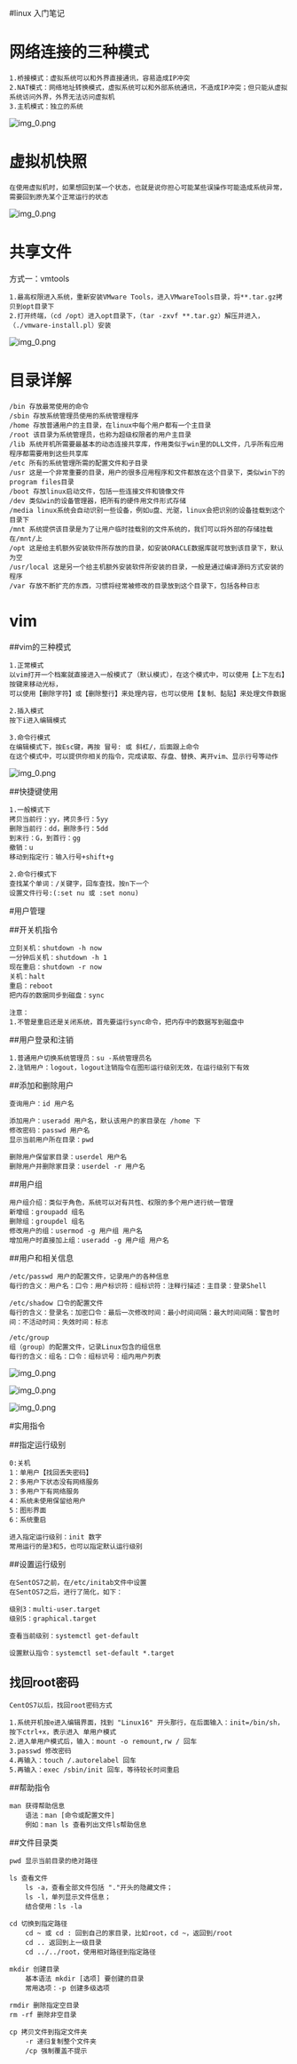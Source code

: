 #linux 入门笔记

# 网络连接的三种模式

~~~text
1.桥接模式：虚拟系统可以和外界直接通讯，容易造成IP冲突
2.NAT模式：网络地址转换模式，虚拟系统可以和外部系统通讯，不造成IP冲突；但只能从虚拟系统访问外界，外界无法访问虚拟机
3.主机模式：独立的系统
~~~

![img_0.png](src/image/网络连接.png)

# 虚拟机快照
~~~text
在使用虚拟机时，如果想回到某一个状态，也就是说你担心可能某些误操作可能造成系统异常，需要回到原先某个正常运行的状态
~~~

![img_0.png](src/image/虚拟机快照.png)

# 共享文件

方式一：vmtools
~~~text
1.最高权限进入系统，重新安装VMware Tools，进入VMwareTools目录，将**.tar.gz拷贝到opt目录下
2.打开终端，（cd /opt）进入opt目录下，（tar -zxvf **.tar.gz）解压并进入，（./vmware-install.pl）安装
~~~
![img_0.png](src/image/VMwarwtools.png)

# 目录详解
~~~text
/bin 存放最常使用的命令
/sbin 存放系统管理员使用的系统管理程序
/home 存放普通用户的主目录，在linux中每个用户都有一个主目录
/root 该目录为系统管理员，也称为超级权限者的用户主目录
/lib 系统开机所需要最基本的动态连接共享库，作用类似于win里的DLL文件，几乎所有应用程序都需要用到这些共享库
/etc 所有的系统管理所需的配置文件和子目录
/usr 这是一个非常重要的目录，用户的很多应用程序和文件都放在这个目录下，类似win下的program files目录
/boot 存放linux启动文件，包括一些连接文件和镜像文件
/dev 类似win的设备管理器，把所有的硬件用文件形式存储
/media linux系统会自动识别一些设备，例如u盘、光驱，linux会把识别的设备挂载到这个目录下
/mnt 系统提供该目录是为了让用户临时挂载别的文件系统的，我们可以将外部的存储挂载在/mnt/上
/opt 这是给主机额外安装软件所存放的目录，如安装ORACLE数据库就可放到该目录下，默认为空
/usr/local 这是另一个给主机额外安装软件所安装的目录，一般是通过编译源码方式安装的程序
/var 存放不断扩充的东西，习惯将经常被修改的目录放到这个目录下，包括各种日志
~~~

# vim

##vim的三种模式
~~~text
1.正常模式
以vim打开一个档案就直接进入一般模式了（默认模式），在这个模式中，可以使用【上下左右】按键来移动光标，
可以使用【删除字符】或【删除整行】来处理内容，也可以使用【复制、黏贴】来处理文件数据

2.插入模式
按下i进入编辑模式

3.命令行模式
在编辑模式下，按Esc键，再按 冒号: 或 斜杠/，后面跟上命令
在这个模式中，可以提供你相关的指令，完成读取、存盘、替换、离开vim、显示行号等动作
~~~

![img_0.png](src/image/vim各模式转换.png)

##快捷键使用
~~~text
1.一般模式下
拷贝当前行：yy，拷贝多行：5yy
删除当前行：dd，删除多行：5dd
到末行：G，到首行：gg
撤销：u
移动到指定行：输入行号+shift+g

2.命令行模式下
查找某个单词：/关键字，回车查找，按n下一个
设置文件行号:(:set nu 或 :set nonu)

~~~

#用户管理

##开关机指令
~~~text
立刻关机：shutdown -h now 
一分钟后关机：shutdown -h 1 
现在重启：shutdown -r now 
关机：halt 
重启：reboot 
把内存的数据同步到磁盘：sync 

注意：
1.不管是重启还是关闭系统，首先要运行sync命令，把内存中的数据写到磁盘中
~~~


##用户登录和注销
~~~text
1.普通用户切换系统管理员：su -系统管理员名
2.注销用户：logout，logout注销指令在图形运行级别无效，在运行级别下有效
~~~

##添加和删除用户
~~~text
查询用户：id 用户名

添加用户：useradd 用户名，默认该用户的家目录在 /home 下
修改密码：passwd 用户名
显示当前用户所在目录：pwd

删除用户保留家目录：userdel 用户名
删除用户并删除家目录：userdel -r 用户名
~~~

##用户组
~~~text
用户组介绍：类似于角色，系统可以对有共性、权限的多个用户进行统一管理
新增组：groupadd 组名
删除组：groupdel 组名
修改用户的组：usermod -g 用户组 用户名
增加用户时直接加上组：useradd -g 用户组 用户名
~~~

##用户和相关信息
~~~text
/etc/passwd 用户的配置文件，记录用户的各种信息
每行的含义：用户名：口令：用户标识符：组标识符：注释行描述：主目录：登录Shell

/etc/shadow 口令的配置文件
每行的含义：登录名：加密口令：最后一次修改时间：最小时间间隔：最大时间间隔：警告时间：不活动时间：失效时间：标志

/etc/group
组（group）的配置文件，记录Linux包含的组信息
每行的含义：组名：口令：组标识号：组内用户列表

~~~

![img_0.png](src/image/用户信息.png)

![img_0.png](src/image/口令配置文件.png)

![img_0.png](src/image/组内信息.png)


#实用指令

##指定运行级别
~~~text
0:关机
1：单用户【找回丢失密码】
2：多用户下状态没有网络服务
3：多用户下有网络服务
4：系统未使用保留给用户
5：图形界面
6：系统重启

进入指定运行级别：init 数字
常用运行的是3和5，也可以指定默认运行级别

~~~

##设置运行级别
~~~text
在SentOS7之前，在/etc/initab文件中设置
在SentOS7之后，进行了简化，如下：

级别3：multi-user.target
级别5：graphical.target

查看当前级别：systemctl get-default

设置默认指令：systemctl set-default *.target
~~~

## 找回root密码
~~~text
CentOS7以后，找回root密码方式

1.系统开机按e进入编辑界面，找到 "Linux16" 开头那行，在后面输入：init=/bin/sh，按下ctrl+x，表示进入 单用户模式
2.进入单用户模式后，输入：mount -o remount,rw / 回车
3.passwd 修改密码
4.再输入：touch /.autorelabel 回车
5.再输入：exec /sbin/init 回车，等待较长时间重启
~~~

##帮助指令
~~~text
man 获得帮助信息
    语法：man [命令或配置文件]
    例如：man ls 查看列出文件ls帮助信息

~~~

##文件目录类
~~~text
pwd 显示当前目录的绝对路径

ls 查看文件
    ls -a，查看全部文件包括 "."开头的隐藏文件；
    ls -l，单列显示文件信息；
    结合使用：ls -la

cd 切换到指定路径
    cd ~ 或 cd : 回到自己的家目录，比如root，cd ~，返回到/root
    cd .. 返回到上一级目录
    cd ../../root，使用相对路径到指定路径

mkdir 创建目录
    基本语法 mkdir [选项] 要创建的目录
    常用选项：-p 创建多级选项
    
rmdir 删除指定空目录
rm -rf 删除非空目录    

cp 拷贝文件到指定文件夹
    -r 递归复制整个文件夹
    /cp 强制覆盖不提示



~~~


    

